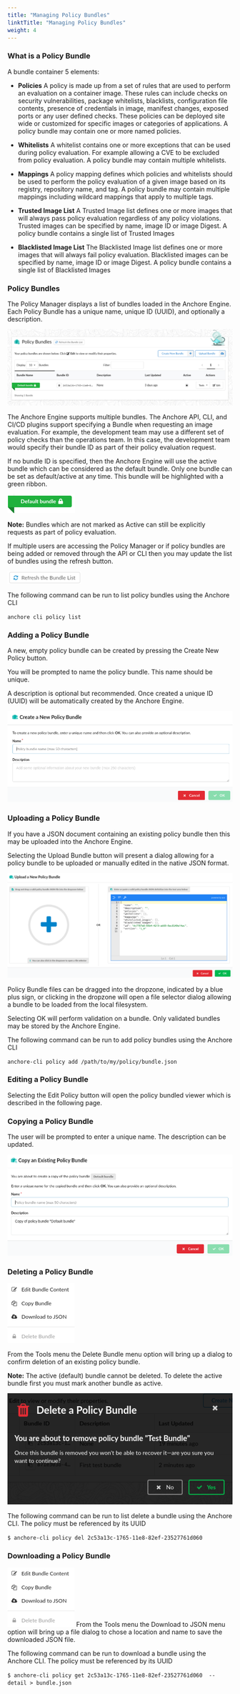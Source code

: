 ```yaml
---
title: "Managing Policy Bundles"
linktTitle: "Managing Policy Bundles"
weight: 4
---
```


### What is a Policy Bundle

A bundle container 5 elements:

- **Policies**
  A policy is made up from a set of rules that are used to perform an evaluation on a container image. These rules can include checks on security vulnerabilities, package whitelists, blacklists, configuration file contents, presence of credentials in image, manifest changes, exposed ports or any user defined checks. These policies can be deployed site wide or customized for specific images or categories of applications.
  A policy bundle may contain one or more named policies.

- **Whitelists**
  A whitelist contains one or more exceptions that can be used during policy evaluation. For example allowing a CVE to be excluded from policy evaluation.
  A policy bundle may contain multiple whitelists.

- **Mappings**
  A policy mapping defines which policies and whitelists should be used to perform the policy evaluation of a given image based on its registry, repository name, and tag.
  A policy bundle may contain multiple mappings including wildcard mappings that apply to multiple tags.

- **Trusted Image List**
  A Trusted Image list defines one or more images that will always pass policy evaluation regardless of any policy violations.
  Trusted images can be specified by name, image ID or image Digest.
  A policy bundle contains a single list of Trusted Images

- **Blacklisted Image List**
  The Blacklisted Image list defines one or more images that will always fail policy evaluation.
  Blacklisted images can be specified by name, image ID or image Digest.
  A policy bundle contains a single list of Blacklisted Images

### Policy Bundles

The Policy Manager displays a list of bundles loaded in the Anchore Engine. Each Policy Bundle has a unique name, unique ID (UUID), and optionally a description.

![alt text](UIPolicyBundle.png)

The Anchore Engine supports multiple bundles. The Anchore API, CLI, and CI/CD plugins support specifying a Bundle when requesting an image evaluation. For example, the development team may use a different set of policy checks than the operations team. In this case, the development team would specify their bundle ID as part of their policy evaluation request.

If no bundle ID is specified, then the Anchore Engine will use the active bundle which can be considered as the default bundle. Only one bundle can be set as default/active at any time. This bundle will be highlighted with a green ribbon.

![alt text](GreenPolicyRibbon.png)

**Note:** Bundles which are not marked as Active can still be explicitly requests as part of policy evaluation. 

If multiple users are accessing the Policy Manager or if policy bundles are being added or removed through the API or CLI then you may update the list of bundles using the refresh button.

![alt text](RefreshBundle.png)

The following command can be run to list policy bundles using the Anchore CLI

`anchore cli policy list`

### Adding a Policy Bundle

A new, empty policy bundle can be created by pressing the Create New Policy button.

You will be prompted to name the policy bundle. This name should be unique. 

A description is optional but recommended. Once created a unique ID (UUID) will be automatically created by the Anchore Engine.

![alt text](UICreateBundle.png)

### Uploading a Policy Bundle

If you have a JSON document containing an existing policy bundle then this may be uploaded into the Anchore Engine.

Selecting the Upload Bundle button will present a dialog allowing for a policy bundle to be uploaded or manually edited in the native JSON format.

![alt text](UIBundleUpload.png)

Policy Bundle files can be dragged into the dropzone, indicated by a blue plus sign, or clicking in the dropzone will open a file selector dialog allowing a bundle to be loaded from the local filesystem.

Selecting OK will perform validation on a bundle. Only validated bundles may be stored by the Anchore Engine.

The following command can be run to add policy bundles using the Anchore CLI

`anchore-cli policy add /path/to/my/policy/bundle.json`

### Editing a Policy Bundle

Selecting the Edit Policy button will open the policy bundled viewer which is described in the following page.

### Copying a Policy Bundle

The user will be prompted to enter a unique name. The description can be updated.

![alt text](UICopyBundle.png)

### Deleting a Policy Bundle

![alt text](UIBundleTools.png)

From the Tools menu the Delete Bundle menu option will bring up a dialog to confirm deletion of an existing policy bundle.

**Note:** The active (default) bundle cannot be deleted. To delete the active bundle first you must mark another bundle as active.

![alt text](UIDeleteBundle.png)

The following command can be run to list delete a bundle using the Anchore CLI. The policy must be referenced by its UUID

`$ anchore-cli policy del 2c53a13c-1765-11e8-82ef-23527761d060`

### Downloading a Policy Bundle

![alt text](UIBundleTools.png) 
From the Tools menu the Download to JSON menu option will bring up a file dialog to chose a location and name to save the downloaded JSON file.

The following command can be run to download a bundle using the Anchore CLI. The policy must be referenced by its UUID

`$ anchore-cli policy get 2c53a13c-1765-11e8-82ef-23527761d060  --detail > bundle.json`
